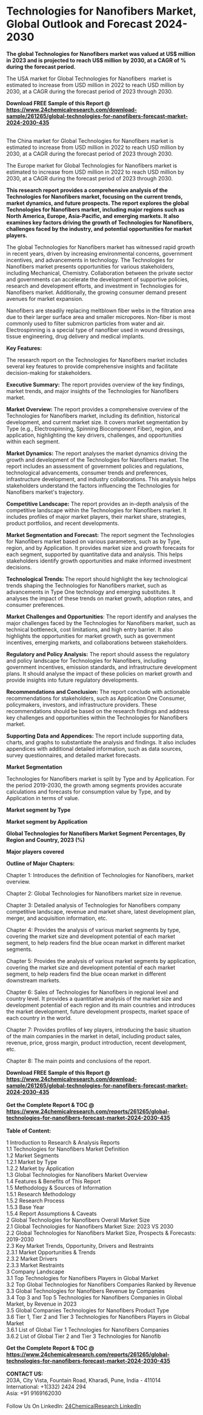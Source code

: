 <h1>Technologies for Nanofibers Market, Global Outlook and Forecast 2024-2030</h1><p><strong>The global Technologies for Nanofibers market was valued at US$ million in 2023 and is projected to reach US$ million by 2030, at a CAGR of % during the forecast period.</strong></p><p>
</p><p>The USA market for Global Technologies for Nanofibers  market is estimated to increase from USD million in 2022 to reach USD million by 2030, at a CAGR during the forecast period of 2023 through 2030.</p><div><b>Download FREE Sample of this Report @ 
            <a href="https://www.24chemicalresearch.com/download-sample/261265/global-technologies-for-nanofibers-forecast-market-2024-2030-435">
            https://www.24chemicalresearch.com/download-sample/261265/global-technologies-for-nanofibers-forecast-market-2024-2030-435</a></b></div><br><p>
</p><p>The China market for Global Technologies for Nanofibers market is estimated to increase from USD million in 2022 to reach USD million by 2030, at a CAGR during the forecast period of 2023 through 2030.</p><p>
</p><p>The Europe market for Global Technologies for Nanofibers market is estimated to increase from USD million in 2022 to reach USD million by 2030, at a CAGR during the forecast period of 2023 through 2030.</p><p>
</p><p><strong>This research report provides a comprehensive analysis of the Technologies for Nanofibers market, focusing on the current trends, market dynamics, and future prospects. The report explores the global Technologies for Nanofibers market, including major regions such as North America, Europe, Asia-Pacific, and emerging markets. It also examines key factors driving the growth of Technologies for Nanofibers, challenges faced by the industry, and potential opportunities for market players.</strong></p><p>
The global Technologies for Nanofibers market has witnessed rapid growth in recent years, driven by increasing environmental concerns, government incentives, and advancements in technology. The Technologies for Nanofibers market presents opportunities for various stakeholders, including Mechanical, Chemistry. Collaboration between the private sector and governments can accelerate the development of supportive policies, research and development efforts, and investment in Technologies for Nanofibers market. Additionally, the growing consumer demand present avenues for market expansion.</p><p>
Nanofibers are steadily replacing meltblown fiber webs in the filtration area due to their larger surface area and smaller micropores. Non-fiber is most commonly used to filter submicron particles from water and air. Electrospinning is a special type of nanofiber used in wound dressings, tissue engineering, drug delivery and medical implants.</p><p>
<strong>Key Features:</strong></p><p>
The research report on the Technologies for Nanofibers market includes several key features to provide comprehensive insights and facilitate decision-making for stakeholders.</p><p>
<strong>Executive Summary:</strong> The report provides overview of the key findings, market trends, and major insights of the Technologies for Nanofibers market.</p><p>
<strong>Market Overview: </strong>The report provides a comprehensive overview of the Technologies for Nanofibers market, including its definition, historical development, and current market size. It covers market segmentation by Type (e.g., Electrospinning, Spinning Biocomponent Fiber), region, and application, highlighting the key drivers, challenges, and opportunities within each segment.</p><p>
<strong>Market Dynamics:</strong> The report analyses the market dynamics driving the growth and development of the Technologies for Nanofibers market. The report includes an assessment of government policies and regulations, technological advancements, consumer trends and preferences, infrastructure development, and industry collaborations. This analysis helps stakeholders understand the factors influencing the Technologies for Nanofibers market's trajectory.</p><p>
<strong>Competitive Landscape:</strong> The report provides an in-depth analysis of the competitive landscape within the Technologies for Nanofibers market. It includes profiles of major market players, their market share, strategies, product portfolios, and recent developments.</p><p>
<strong>Market Segmentation and Forecast:</strong> The report segment the Technologies for Nanofibers market based on various parameters, such as by Type, region, and by Application. It provides market size and growth forecasts for each segment, supported by quantitative data and analysis. This helps stakeholders identify growth opportunities and make informed investment decisions.</p><p>
<strong>Technological Trends: </strong>The report should highlight the key technological trends shaping the Technologies for Nanofibers market, such as advancements in Type One technology and emerging substitutes. It analyses the impact of these trends on market growth, adoption rates, and consumer preferences.</p><p>
<strong>Market Challenges and Opportunities</strong>: The report identify and analyses the major challenges faced by the Technologies for Nanofibers market, such as technical bottleneck, cost limitations, and high entry barrier. It also highlights the opportunities for market growth, such as government incentives, emerging markets, and collaborations between stakeholders.</p><p>
<strong>Regulatory and Policy Analysis:</strong> The report should assess the regulatory and policy landscape for Technologies for Nanofibers, including government incentives, emission standards, and infrastructure development plans. It should analyse the impact of these policies on market growth and provide insights into future regulatory developments.</p><p>
<strong>Recommendations and Conclusion:</strong> The report conclude with actionable recommendations for stakeholders, such as Application One Consumer, policymakers, investors, and infrastructure providers. These recommendations should be based on the research findings and address key challenges and opportunities within the Technologies for Nanofibers market.</p><p>
<strong>Supporting Data and Appendices:</strong> The report include supporting data, charts, and graphs to substantiate the analysis and findings. It also includes appendices with additional detailed information, such as data sources, survey questionnaires, and detailed market forecasts.</p><p>
<strong>Market Segmentation</strong></p><p>
Technologies for Nanofibers market is split by Type and by Application. For the period 2019-2030, the growth among segments provides accurate calculations and forecasts for consumption value by Type, and by Application in terms of value.</p><p>
<strong>Market segment by Type</strong></p><p>
</p><p>
</p><p><strong>Market segment by Application</strong></p><p>
</p><p>
</p><p><strong>Global Technologies for Nanofibers Market Segment Percentages, By Region and Country, 2023 (%)</strong></p><p>
</p><p>
</p><p><strong>Major players covered</strong></p><p>
</p><p>
</p><p><strong>Outline of Major Chapters:</strong></p><p>
Chapter 1: Introduces the definition of Technologies for Nanofibers, market overview.</p><p>
Chapter 2: Global Technologies for Nanofibers market size in revenue.</p><p>
Chapter 3: Detailed analysis of Technologies for Nanofibers company competitive landscape, revenue and market share, latest development plan, merger, and acquisition information, etc.</p><p>
Chapter 4: Provides the analysis of various market segments by type, covering the market size and development potential of each market segment, to help readers find the blue ocean market in different market segments.</p><p>
Chapter 5: Provides the analysis of various market segments by application, covering the market size and development potential of each market segment, to help readers find the blue ocean market in different downstream markets.</p><p>
Chapter 6: Sales of Technologies for Nanofibers in regional level and country level. It provides a quantitative analysis of the market size and development potential of each region and its main countries and introduces the market development, future development prospects, market space of each country in the world.</p><p>
Chapter 7: Provides profiles of key players, introducing the basic situation of the main companies in the market in detail, including product sales, revenue, price, gross margin, product introduction, recent development, etc.</p><p>
Chapter 8: The main points and conclusions of the report.</p><div><b>Download FREE Sample of this Report @ 
            <a href="https://www.24chemicalresearch.com/download-sample/261265/global-technologies-for-nanofibers-forecast-market-2024-2030-435">
            https://www.24chemicalresearch.com/download-sample/261265/global-technologies-for-nanofibers-forecast-market-2024-2030-435</a></b></div><br><div><b>Get the Complete Report & TOC @ 
            <a href="https://www.24chemicalresearch.com/reports/261265/global-technologies-for-nanofibers-forecast-market-2024-2030-435">
            https://www.24chemicalresearch.com/reports/261265/global-technologies-for-nanofibers-forecast-market-2024-2030-435</a></b></div><br>
            <b>Table of Content:</b><p>1 Introduction to Research & Analysis Reports<br />
    1.1 Technologies for Nanofibers Market Definition<br />
    1.2 Market Segments<br />
        1.2.1 Market by Type<br />
        1.2.2 Market by Application<br />
    1.3 Global Technologies for Nanofibers Market Overview<br />
    1.4 Features & Benefits of This Report<br />
    1.5 Methodology & Sources of Information<br />
        1.5.1 Research Methodology<br />
        1.5.2 Research Process<br />
        1.5.3 Base Year<br />
        1.5.4 Report Assumptions & Caveats<br />
2 Global Technologies for Nanofibers Overall Market Size<br />
    2.1 Global Technologies for Nanofibers Market Size: 2023 VS 2030<br />
    2.2 Global Technologies for Nanofibers Market Size, Prospects & Forecasts: 2019-2030<br />
    2.3 Key Market Trends, Opportunity, Drivers and Restraints<br />
        2.3.1 Market Opportunities & Trends<br />
        2.3.2 Market Drivers<br />
        2.3.3 Market Restraints<br />
3 Company Landscape<br />
    3.1 Top Technologies for Nanofibers Players in Global Market<br />
    3.2 Top Global Technologies for Nanofibers Companies Ranked by Revenue<br />
    3.3 Global Technologies for Nanofibers Revenue by Companies<br />
    3.4 Top 3 and Top 5 Technologies for Nanofibers Companies in Global Market, by Revenue in 2023<br />
    3.5 Global Companies Technologies for Nanofibers Product Type<br />
    3.6 Tier 1, Tier 2 and Tier 3 Technologies for Nanofibers Players in Global Market<br />
        3.6.1 List of Global Tier 1 Technologies for Nanofibers Companies<br />
        3.6.2 List of Global Tier 2 and Tier 3 Technologies for Nanofib</p><div><b>Get the Complete Report & TOC @ 
            <a href="https://www.24chemicalresearch.com/reports/261265/global-technologies-for-nanofibers-forecast-market-2024-2030-435">
            https://www.24chemicalresearch.com/reports/261265/global-technologies-for-nanofibers-forecast-market-2024-2030-435</a></b></div><br><b>CONTACT US:</b><br>
            203A, City Vista, Fountain Road, Kharadi, Pune, India - 411014<br>
            International: +1(332) 2424 294<br>
            Asia: +91 9169162030 <br><br>
            Follow Us On LinkedIn: <a href="https://www.linkedin.com/company/24chemicalresearch/">24ChemicalResearch LinkedIn</a>